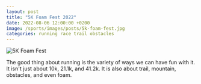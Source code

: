 ```yaml
---
layout: post
title: "5K Foam Fest 2022"
date: 2022-08-06 12:00:00 +0200
image: /sports/images/posts/5k-foam-fest.jpg
categories: running race trail obstacles
---
```


![5K Foam Fest](/sports/images/posts/5k-foam-fest.jpg)

The good thing about running is the variety of ways we can have fun with it. It isn't just about 10k, 21.1k, and 41.2k. It is also about trail, mountain, obstacles, and even foam.

<!-- more -->